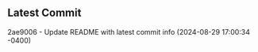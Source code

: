 
## Latest Commit
2ae9006 - Update README with latest commit info (2024-08-29 17:00:34 -0400) <Yunxi-Zhou>
